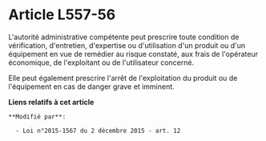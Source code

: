# Article L557-56

L'autorité administrative compétente peut prescrire toute condition de vérification, d'entretien, d'expertise ou
d'utilisation d'un produit ou d'un équipement en vue de remédier au risque constaté, aux frais de l'opérateur économique, de
l'exploitant ou de l'utilisateur concerné.

Elle peut également prescrire l'arrêt de l'exploitation du produit ou de l'équipement en cas de danger grave et imminent.

**Liens relatifs à cet article**

	**Modifié par**:

	  - Loi n°2015-1567 du 2 décembre 2015 - art. 12
